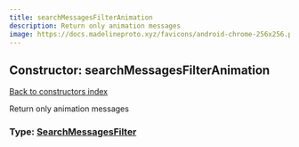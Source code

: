 ```yaml
---
title: searchMessagesFilterAnimation
description: Return only animation messages
image: https://docs.madelineproto.xyz/favicons/android-chrome-256x256.png
---
```

## Constructor: searchMessagesFilterAnimation  
[Back to constructors index](index.md)



Return only animation messages




### Type: [SearchMessagesFilter](../types/SearchMessagesFilter.md)


